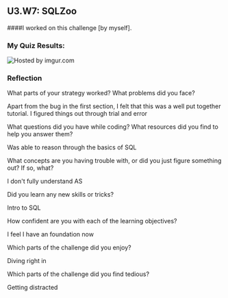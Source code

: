 ## U3.W7: SQLZoo

####I worked on this challenge [by myself].



### My Quiz Results:
<!-- Include the link to your image (saved in the imgs folder) to display it inline. -->
<img src="http://i.imgur.com/Cf1WFHN.jpg" title="Hosted by imgur.com"/>



### Reflection

<p>What parts of your strategy worked? What problems did you face?</p>

<p>Apart from the bug in the first section, I felt that this was a well put together tutorial. I figured things out through trial and error</p>

<p>What questions did you have while coding? What resources did you find to help you answer them?</p>

<p>Was able to reason through the basics of SQL</p>

<p>What concepts are you having trouble with, or did you just figure something out? If so, what?</p>

<p>I don't fully understand AS</p>

<p>Did you learn any new skills or tricks?</p>

<p>Intro to SQL</p>

<p>How confident are you with each of the learning objectives?</p>

<p>I feel I have an foundation now</p>

<p>Which parts of the challenge did you enjoy?</p>

<p>Diving right in</p>

<p>Which parts of the challenge did you find tedious?</p>

<p>Getting distracted</p>